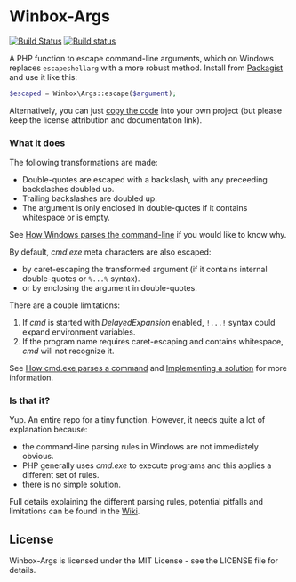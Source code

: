 Winbox-Args
===========

[![Build Status](https://travis-ci.org/johnstevenson/winbox-args.svg?branch=master)](https://travis-ci.org/johnstevenson/winbox-args)
[![Build status](https://ci.appveyor.com/api/projects/status/p4k75qqcyioj0mfl?svg=true)](https://ci.appveyor.com/project/johnstevenson/winbox-args)

A PHP function to escape command-line arguments, which on Windows replaces `escapeshellarg` with a more robust method. Install from [Packagist][packagist] and use it like this:

```php
$escaped = Winbox\Args::escape($argument);
```

Alternatively, you can just [copy the code][function] into your own project (but please keep the license attribution and documentation link).

### What it does
The following transformations are made:

* Double-quotes are escaped with a backslash, with any preceeding backslashes doubled up.
* Trailing backslashes are doubled up.
* The argument is only enclosed in double-quotes if it contains whitespace or is empty.

See [How Windows parses the command-line](https://github.com/johnstevenson/winbox-args/wiki/How-Windows-parses-the-command-line) if you would like to know why.

By default, _cmd.exe_ meta characters are also escaped:

* by caret-escaping the transformed argument (if it contains internal double-quotes or `%...%` syntax).
* or by enclosing the argument in double-quotes.

There are a couple limitations:

1. If _cmd_ is started with _DelayedExpansion_ enabled, `!...!` syntax could expand environment variables.
2. If the program name requires caret-escaping and contains whitespace, _cmd_ will not recognize it.

See [How cmd.exe parses a command](https://github.com/johnstevenson/winbox-args/wiki/How-cmd.exe-parses-a-command) and [Implementing a solution](https://github.com/johnstevenson/winbox-args/wiki/Implementing-a-solution) for more information.

### Is that it?
Yup. An entire repo for a tiny function. However, it needs quite a lot of explanation because:

* the command-line parsing rules in Windows are not immediately obvious.
* PHP generally uses _cmd.exe_ to execute programs and this applies a different set of rules.
* there is no simple solution.

Full details explaining the different parsing rules, potential pitfalls and limitations can be found in the [Wiki][wiki].

## License
Winbox-Args is licensed under the MIT License - see the LICENSE file for details.

[function]: https://github.com/johnstevenson/winbox-args/blob/master/src/Args.php#L15
[wiki]:https://github.com/johnstevenson/winbox-args/wiki/Home
[packagist]: https://packagist.org/packages/winbox/args
